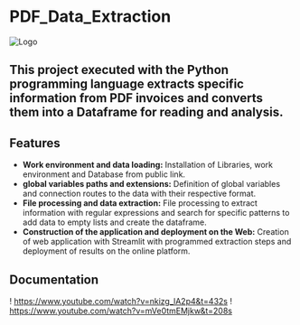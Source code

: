 # PDF_Data_Extraction

![Logo](https://blog.aspose.com/es/ocr/recognize-text-from-scanned-pdf-in-python/images/PDF-Text-Recognition-Python.png)

## This project executed with the Python programming language extracts specific information from PDF invoices and converts them into a Dataframe for reading and analysis.

## Features

- **Work environment and data loading:** Installation of Libraries, work environment and Database from public link.
- **global variables paths and extensions:** Definition of global variables and connection routes to the data with their respective format.
- **File processing and data extraction:** File processing to extract information with regular expressions and search for specific patterns to add data to empty lists and create the dataframe.
- **Construction of the application and deployment on the Web:** Creation of web application with Streamlit with programmed extraction steps and deployment of results on the online platform.

## **Documentation**
! https://www.youtube.com/watch?v=nkizg_lA2p4&t=432s
! https://www.youtube.com/watch?v=mVe0tmEMjkw&t=208s
